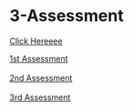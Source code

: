 # 3-Assessment

<a href="https://ii17011701.github.io/Assessment">Click Hereeee</a>


<a href="https://ii17011701.github.io/Assessment/1stAssessment">1st Assessment</a> <br><br>
<a href="https://ii17011701.github.io/Assessment/2ndAssessment">2nd Assessment</a> <br><br>
<a href="https://ii17011701.github.io/Assessment/3ʳᵈ Assessment">3rd Assessment</a>

